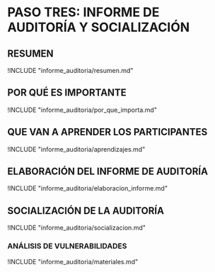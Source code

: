 # PASO TRES: INFORME DE AUDITORÍA Y SOCIALIZACIÓN

## RESUMEN

!INCLUDE "informe_auditoria/resumen.md"

## POR QUÉ ES IMPORTANTE

!INCLUDE "informe_auditoria/por_que_importa.md"

## QUE VAN A APRENDER LOS PARTICIPANTES

!INCLUDE "informe_auditoria/aprendizajes.md"

## ELABORACIÓN DEL INFORME DE AUDITORÍA

!INCLUDE "informe_auditoria/elaboracion_informe.md"

## SOCIALIZACIÓN DE LA AUDITORÍA

!INCLUDE "informe_auditoria/socializacion.md"

### ANÁLISIS DE VULNERABILIDADES

!INCLUDE "informe_auditoria/materiales.md"
